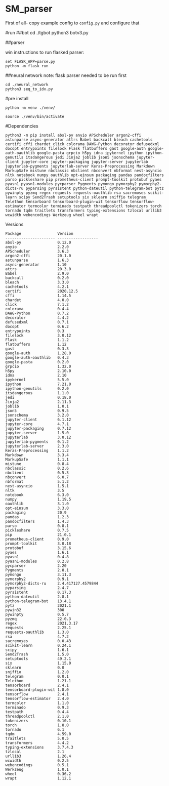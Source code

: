 # SM_parser
 

First of all- copy example config to `config.py` and configure that

#run
##bot
	cd ./tgbot
	python3 botv3.py

##parser

win instructions to run flasked parser:

	set FLASK_APP=parse.py
	python -m flask run
	
##neural network
note: flask parser needed to be run first

	cd ./neural_network
	python3 seq_to_idx.py
	
	
	
	
#pre install
	
	python -m venv ./venv/
	
	source ./venv/bin/activate

#Dependencies

    python3 -m pip install absl-py anyio APScheduler argon2-cffi astunparse async-generator attrs Babel backcall bleach cachetools certifi cffi chardet click colorama DAWG-Python decorator defusedxml docopt entrypoints filelock Flask flatbuffers gast google-auth google-auth-oauthlib google-pasta grpcio h5py idna ipykernel ipython ipython-genutils itsdangerous jedi Jinja2 joblib json5 jsonschema jupyter-client jupyter-core jupyter-packaging jupyter-server jupyterlab jupyterlab-pygments jupyterlab-server Keras-Preprocessing Markdown MarkupSafe mistune nbclassic nbclient nbconvert nbformat nest-asyncio nltk notebook numpy oauthlib opt-einsum packaging pandas pandocfilters parso pickleshare pip prometheus-client prompt-toolkit protobuf pyaes pyasn1 pyasn1-modules pycparser Pygments pymongo pymorphy2 pymorphy2-dicts-ru pyparsing pyrsistent python-dateutil python-telegram-bot pytz pywinpty pyzmq regex requests requests-oauthlib rsa sacremoses scikit-learn scipy Send2Trash setuptools six sklearn sniffio telegram Telethon tensorboard tensorboard-plugin-wit tensorflow tensorflow-estimator termcolor terminado testpath threadpoolctl tokenizers torch tornado tqdm traitlets transformers typing-extensions tzlocal urllib3 wcwidth webencodings Werkzeug wheel wrapt 

Versions

    Package                Version
    ---------------------- ------------------
    absl-py                0.12.0
    anyio                  2.2.0
    APScheduler            3.6.3
    argon2-cffi            20.1.0
    astunparse             1.6.3
    async-generator        1.10
    attrs                  20.3.0
    Babel                  2.9.0
    backcall               0.2.0
    bleach                 3.3.0
    cachetools             4.2.1
    certifi                2020.12.5
    cffi                   1.14.5
    chardet                4.0.0
    click                  7.1.2
    colorama               0.4.4
    DAWG-Python            0.7.2
    decorator              4.4.2
    defusedxml             0.7.1
    docopt                 0.6.2
    entrypoints            0.3
    filelock               3.0.12
    Flask                  1.1.2
    flatbuffers            1.12
    gast                   0.3.3
    google-auth            1.28.0
    google-auth-oauthlib   0.4.3
    google-pasta           0.2.0
    grpcio                 1.32.0
    h5py                   2.10.0
    idna                   2.10
    ipykernel              5.5.0
    ipython                7.21.0
    ipython-genutils       0.2.0
    itsdangerous           1.1.0
    jedi                   0.18.0
    Jinja2                 2.11.3
    joblib                 1.0.1
    json5                  0.9.5
    jsonschema             3.2.0
    jupyter-client         6.1.12
    jupyter-core           4.7.1
    jupyter-packaging      0.7.12
    jupyter-server         1.5.0
    jupyterlab             3.0.12
    jupyterlab-pygments    0.1.2
    jupyterlab-server      2.3.0
    Keras-Preprocessing    1.1.2
    Markdown               3.3.4
    MarkupSafe             1.1.1
    mistune                0.8.4
    nbclassic              0.2.6
    nbclient               0.5.3
    nbconvert              6.0.7
    nbformat               5.1.2
    nest-asyncio           1.5.1
    nltk                   3.5
    notebook               6.3.0
    numpy                  1.19.5
    oauthlib               3.1.0
    opt-einsum             3.3.0
    packaging              20.9
    pandas                 1.2.3
    pandocfilters          1.4.3
    parso                  0.8.1
    pickleshare            0.7.5
    pip                    21.0.1
    prometheus-client      0.9.0
    prompt-toolkit         3.0.18
    protobuf               3.15.6
    pyaes                  1.6.1
    pyasn1                 0.4.8
    pyasn1-modules         0.2.8
    pycparser              2.20
    Pygments               2.8.1
    pymongo                3.11.3
    pymorphy2              0.9.1
    pymorphy2-dicts-ru     2.4.417127.4579844
    pyparsing              2.4.7
    pyrsistent             0.17.3
    python-dateutil        2.8.1
    python-telegram-bot    13.4.1
    pytz                   2021.1
    pywin32                300
    pywinpty               0.5.7
    pyzmq                  22.0.3
    regex                  2021.3.17
    requests               2.25.1
    requests-oauthlib      1.3.0
    rsa                    4.7.2
    sacremoses             0.0.43
    scikit-learn           0.24.1
    scipy                  1.6.1
    Send2Trash             1.5.0
    setuptools             49.2.1
    six                    1.15.0
    sklearn                0.0
    sniffio                1.2.0
    telegram               0.0.1
    Telethon               1.21.1
    tensorboard            2.4.1
    tensorboard-plugin-wit 1.8.0
    tensorflow             2.4.1
    tensorflow-estimator   2.4.0
    termcolor              1.1.0
    terminado              0.9.3
    testpath               0.4.4
    threadpoolctl          2.1.0
    tokenizers             0.10.1
    torch                  1.8.0
    tornado                6.1
    tqdm                   4.59.0
    traitlets              5.0.5
    transformers           4.4.2
    typing-extensions      3.7.4.3
    tzlocal                2.1
    urllib3                1.26.4
    wcwidth                0.2.5
    webencodings           0.5.1
    Werkzeug               1.0.1
    wheel                  0.36.2
    wrapt                  1.12.1